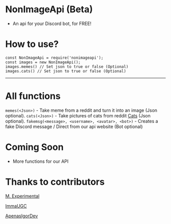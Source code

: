 # NonImageApi (Beta)

- An api for your Discord bot, for FREE!

# How to use?
```
const NonImageApi = require('nonimageapi');
const images = new NonImageApi();
images.memes() // Set json to true or false (Optional)
images.cats() // Set json to true or false (Optional)
```

-----

# All functions

`memes(<Json>)` - Take meme from a reddit and turn it into an image (Json optional).
`cats(<Json>)` - Take pictures of cats from reddit [Cats](https://www.reddit.com/r/cats) (Json optional).
`fakemsg(<message>, <username>, <avatar>, <bot>)` - Creates a fake Discord message / Direct from our api website (Bot optional)

# Coming Soon
- More functions for our API

# Thanks to contributors

[M. Experimental](https://twitter.com/m_experimental?s=09)

[ImmaUGC](https://github.com/ImmaUgc)

[ApenasIgorDev](https://github.com/apenasigordev)